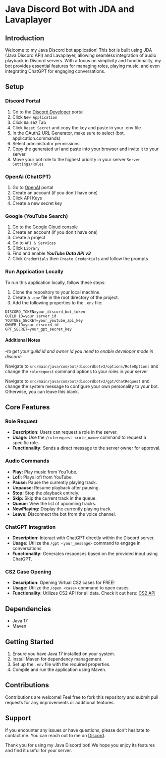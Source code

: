 # Java Discord Bot with JDA and Lavaplayer

## Introduction
Welcome to my Java Discord bot application! This bot is built using JDA (Java Discord API) and Lavaplayer, allowing seamless integration of audio playback in Discord servers. With a focus on simplicity and functionality, my bot provides essential features for managing roles, playing music, and even integrating ChatGPT for engaging conversations.

## Setup
### Discord Portal
1. Go to the [Discord Developer](https://discord.com/developers)  portal
2. Click `New Application`
3. Click `OAuth2` Tab
4. Click `Reset Secret` and copy the key and paste in your .env file
5. In the OAuth2 URL Generator, make sure to select (bot, application.commands)
6. Select administrator permissions
7. Copy the generated url and paste into your browser and invite it to your server
8. Move your bot role to the highest priority in your server `Server Settings/Roles`

### OpenAi (ChatGPT)
1. Go to [OpenAI](https://platform.openai.com/) portal
2. Create an account (if you don't have one)
3. Click API Keys
4. Create a new secret key

### Google (YouTube Search)
1. Go to the [Google Cloud](https://console.cloud.google.com) console
2. Create an account (if you don't have one)
3. Create a project
4. Go to `API & Services`
5. Click `Library`
6. Find and enable ***YouTube Data API v3***
7. Click `Credentials` then `Create Credentials` and follow the prompts

### Run Application Locally
To run this application locally, follow these steps:

1. Clone the repository to your local machine.
2. Create a `.env` file in the root directory of the project.
3. Add the following properties to the `.env` file:
```
DISCORD_TOKEN=your_discord_bot_token
GUILD_ID=your_server_id
YOUTUBE_SECRET=your_youtube_api_key
OWNER_ID=your_discord_id
GPT_SECRET=your_gpt_secret_key
```

#### Additional Notes

*-to get your guild id and owner id you need to enable developer mode in discord-*

Navigate to `src/main/java/com/bot/discordbotv3/options/RoleOptions` and change the `rolerequest` command options to your roles in your server 

Navigate to `src/main/java/com/bot/discordbotv3/gpt/ChatRequest` and change the system message to configure your own personality to your bot.
Otherwise, you can leave this blank. 

## Core Features

### Role Request
- **Description:** Users can request a role in the server.
- **Usage:** Use the `/rolerequest <role_name>` command to request a specific role.
- **Functionality:** Sends a direct message to the server owner for approval.

### Audio Commands
- **Play:** Play music from YouTube.
- **Lofi:** Plays lofi from YouTube.
- **Pause:** Pause the currently playing track.
- **Unpause:** Resume playback after pausing.
- **Stop:** Stop the playback entirely.
- **Skip:** Skip the current track in the queue.
- **Queue:** View the list of upcoming tracks.
- **NowPlaying:** Display the currently playing track.
- **Leave:** Disconnect the bot from the voice channel.

### ChatGPT Integration
- **Description:** Interact with ChatGPT directly within the Discord server.
- **Usage:** Utilize the `/gpt <your_message>` command to engage in conversations.
- **Functionality:** Generates responses based on the provided input using ChatGPT.

### CS2 Case Opening
- **Description:** Opening Virtual CS2 cases for FREE!
- **Usage:** Utilize the `/open <case>` command to open cases.
- **Functionality:** Utilizes CS2 API for all data. Check it out here: [CS2 API](https://github.com/ByMykel/CSGO-API)

## Dependencies
- Java 17
- Maven

## Getting Started
1. Ensure you have Java 17 installed on your system.
2. Install Maven for dependency management.
3. Set up the `.env` file with the required properties.
4. Compile and run the application using Maven.

## Contributions
Contributions are welcome! Feel free to fork this repository and submit pull requests for any improvements or additional features.

## Support
If you encounter any issues or have questions, please don't hesitate to contact me. You can reach out to me on [Discord](https://discord.com/users/480574457203916813).

Thank you for using my Java Discord bot! We hope you enjoy its features and find it useful for your server.
